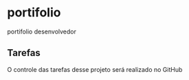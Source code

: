 # portifolio
portifolio desenvolvedor

## Tarefas
O controle das tarefas desse projeto será realizado no GitHub
